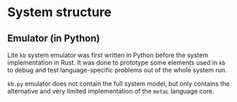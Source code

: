 # System structure

## Emulator (in Python)

Lite `kb` system emulator was first written in Python before the system
implementation in Rust. It was done to prototype some elements used in `kb` to
debug and test language-specific problems out of the whole system run.

`kb.py` emulator does not contain the full system model, but only contains the
alternative and very limited implementation of the `metaL` language core.
